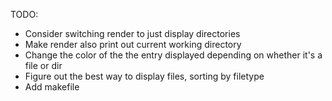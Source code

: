 TODO:

- Consider switching render to just display directories
- Make render also print out current working directory
- Change the color of the the entry displayed depending on whether it's a file or dir
- Figure out the best way to display files, sorting by filetype
- Add makefile
